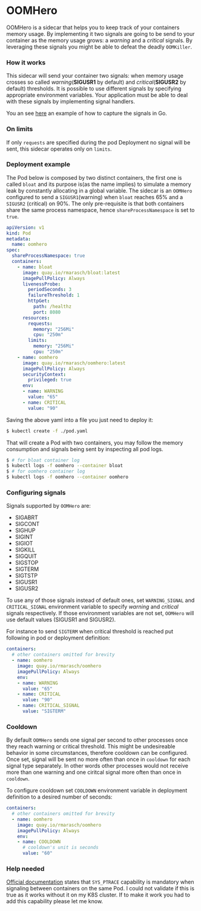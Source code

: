 # OOMHero

OOMHero is a sidecar that helps you to keep track of your containers memory
usage. By implementing it two signals are going to be send to your container
as the memory usage grows: a _warning_ and a _critical_ signals. By leveraging
these signals you might be able to defeat the deadly `OOMKiller`.

### How it works

This sidecar will send your container two signals: when memory usage crosses
so called _warning_(**SIGUSR1** by default) and _critical_(**SIGUSR2** by default) thresholds. 
It is possible to use different signals by specifying appropriate environment variables.
Your application must be able to deal with these signals by implementing
signal handlers.

You an see [here](https://github.com/ricardomaraschini/oomhero/blob/master/cmd/bloat/main.go)
an example of how to capture the signals in Go.

### On limits

If only `requests` are specified during the pod Deployment no signal will be
sent, this sidecar operates only on `limits`.

### Deployment example

The Pod below is composed by two distinct containers, the first one is called
`bloat` and its purpose is(as the name implies) to simulate a memory leak by
constantly allocating in a global variable. The sidecar is an `OOMHero` 
configured to send a `SIGUSR1`(warning) when `bloat` reaches 65% and a `SIGUSR2`
(critical) on 90%. The only pre-requisite is that both containers share the same
process namespace, hence `shareProcessNamespace` is set to `true`.


```yaml
apiVersion: v1
kind: Pod
metadata:
  name: oomhero
spec:
  shareProcessNamespace: true
  containers:
    - name: bloat
      image: quay.io/rmarasch/bloat:latest
      imagePullPolicy: Always
      livenessProbe:
        periodSeconds: 3
        failureThreshold: 1
        httpGet:
          path: /healthz
          port: 8080
      resources:
        requests:
          memory: "256Mi"
          cpu: "250m"
        limits:
          memory: "256Mi"
          cpu: "250m"
    - name: oomhero
      image: quay.io/rmarasch/oomhero:latest
      imagePullPolicy: Always
      securityContext:
        privileged: true
      env:
      - name: WARNING
        value: "65"
      - name: CRITICAL
        value: "90" 
```

Saving the above yaml into a file you just need to deploy it:

```bash
$ kubectl create -f ./pod.yaml
```

That will create a Pod with two containers, you may follow the memory consumption
and signals being sent by inspecting all pod logs.

```bash
$ # for bloat container log
$ kubectl logs -f oomhero --container bloat
$ # for oomhero container log
$ kubectl logs -f oomhero --container oomhero 
```

### Configuring signals
Signals supported by `OOMHero` are:
- SIGABRT
- SIGCONT
- SIGHUP
- SIGINT
- SIGIOT
- SIGKILL
- SIGQUIT
- SIGSTOP
- SIGTERM
- SIGTSTP
- SIGUSR1
- SIGUSR2

To use any of those signals instead of default ones, set `WARNING_SIGNAL` and `CRITICAL_SIGNAL`
environment variable to specify _warning_ and _critical_ signals respectively.
If those environment variables are not set, `OOMHero` will use default values (SIGUSR1 and SIGUSR2).

For instance to send `SIGTERM` when critical threshold is reached put following in pod or deployment definition:

```yaml
containers:
  # other containers omitted for brevity
  - name: oomhero
    image: quay.io/rmarasch/oomhero
    imagePullPolicy: Always
    env:
    - name: WARNING
      value: "65"
    - name: CRITICAL
      value: "90"
    - name: CRITICAL_SIGNAL
      value: "SIGTERM"
```

### Cooldown

By default `OOMHero` sends one signal per second to other processes once they reach warning or critical threshold.
This might be undesireable behavior in some circumstances, therefore cooldown can be configured.
Once set, signal will be sent no more often than once in `cooldown` for each signal type separately.
In other words other processes would not receive more than one warning and one ciritcal signal more often than once in `cooldown`.

To configure cooldown set `COOLDOWN` environment variable in deployment definition to a desired number of seconds:
```yaml
containers:
  # other containers omitted for brevity
  - name: oomhero
    image: quay.io/rmarasch/oomhero
    imagePullPolicy: Always
    env:
    - name: COOLDOWN
      # cooldown's unit is seconds
      value: "60"
```

### Help needed

[Official documentation](https://kubernetes.io/docs/tasks/configure-pod-container/share-process-namespace/)
states that `SYS_PTRACE` capability is mandatory when signaling between containers
on the same Pod. I could not validate if this is true as it works without it on my
K8S cluster. If to make it work you had to add this capability please let me know.
